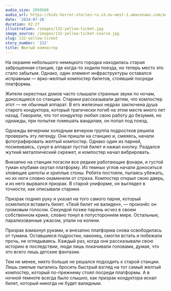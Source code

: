 ```yaml
---
audio_size: 2950560
audio_url: https://kids-horror-stories-ru.s3.eu-west-1.amazonaws.com/audio/132-yellow-ticket.mp3
date: '2024-07-26'
duration: 02:27
illustration: /images/132-yellow-ticket.jpg
image_source: /images/132-yellow-ticket-source.jpg
slug: 132-yellow-ticket
story_number: '132'
title: Желтый компостер
---
```


На окраине небольшого немецкого городка находилась старая заброшенная станция, где когда-то ходили поезда, но теперь место это стало забытым. Однако, один элемент инфраструктуры оставался исправным — ярко-желтый компостер билетов, стоявший посреди платформы.

Жители окрестных домов часто слышали странные звуки по ночам, доносящиеся со станции. Старики рассказывали детям, что компостер этот — не обычный аппарат. В его железных недрах заключена душа старого кондуктора, который трагически погиб на этом месте много лет назад. Говорили, что тот кондуктор любил свою работу до безумия, но однажды, при попытке помешать вандалам, он попал под поезд.

Однажды вечерним холодным вечером группа подростков решила проверить эту легенду. Они пришли на станцию и, смеяясь, начали фотографировать желтый компостер. Однако один из парней, посмеиваясь, сунул в аппарат пустой билет и нажал кнопку. Раздался жуткий металлический скрежет, и компостер начал вибрировать.

Внезапно на станции погасли все редкие работающие фонари, и густой туман клубами окутал платформу. Из темных углов начали доноситься зловещие шепоты и хриплые стоны. Ребята постояли, пытаясь убежать, но их ноги словно окаменели от страха. Компостер открыл свою дверь, и из него вырвался призрак. В старой униформе, он выглядел в точности, как описывали старики.

Призрак поднял руку и указал на того самого парня, который осмелился вставить билет. «Твой билет не валиден», — произнёс он громовым голосом. Секундой позже парень исчез в своем собственном крике, словно тонул в потустороннем мире. Остальные, парализованные ужасом, упали на колени.

Призрак взмахнул руками, и внезапно платформа снова освободилась от тумана. Оставшиеся подростки, наконец, смогли встать и побежали прочь, не оглядываясь. Каждый раз, когда они рассказывали свою историю в последствии, люди лишь покачивали головами, думая, что это всего лишь детские фантазии.

Тем не менее, никто больше не решался подходить к старой станции. Лишь смелые пытались бросить быстрый взгляд на тот самый желтый компостер, который по-прежнему стоял посреди платформы. А в ночной темноте всегда было слышно, как призрак кондуктора искал билет, который никогда не будет валидным.